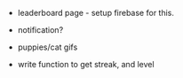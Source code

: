 - leaderboard page - setup firebase for this.
- notification?

- puppies/cat gifs

- write function to get streak, and level
